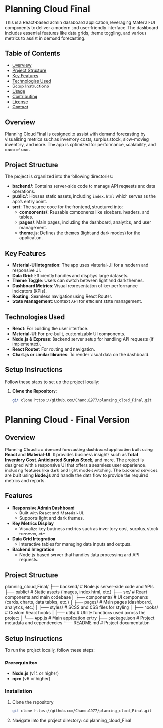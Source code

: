# Planning Cloud Final

This is a React-based admin dashboard application, leveraging Material-UI components to deliver a modern and user-friendly interface. The dashboard includes essential features like data grids, theme toggling, and various metrics to assist in demand forecasting.

## Table of Contents
- [Overview](#overview)
- [Project Structure](#project-structure)
- [Key Features](#key-features)
- [Technologies Used](#technologies-used)
- [Setup Instructions](#setup-instructions)
- [Usage](#usage)
- [Contributing](#contributing)
- [License](#license)
- [Contact](#contact)

## Overview
Planning Cloud Final is designed to assist with demand forecasting by visualizing metrics such as inventory costs, surplus stock, slow-moving inventory, and more. The app is optimized for performance, scalability, and ease of use.

## Project Structure
The project is organized into the following directories:
- **backend/**: Contains server-side code to manage API requests and data operations.
- **public/**: Houses static assets, including `index.html` which serves as the app’s entry point.
- **src/**: The source code for the frontend, structured into:
  - **components/**: Reusable components like sidebars, headers, and tables.
  - **pages/**: Main pages, including the dashboard, analytics, and user management.
  - **theme.js**: Defines the themes (light and dark modes) for the application.

## Key Features
- **Material-UI Integration**: The app uses Material-UI for a modern and responsive UI.
- **Data Grid**: Efficiently handles and displays large datasets.
- **Theme Toggle**: Users can switch between light and dark themes.
- **Dashboard Metrics**: Visual representation of key performance indicators (KPIs).
- **Routing**: Seamless navigation using React Router.
- **State Management**: Context API for efficient state management.

## Technologies Used
- **React**: For building the user interface.
- **Material-UI**: For pre-built, customizable UI components.
- **Node.js & Express**: Backend server setup for handling API requests (if implemented).
- **React Router**: For routing and navigation.
- **Chart.js or similar libraries**: To render visual data on the dashboard.

## Setup Instructions
Follow these steps to set up the project locally:

1. **Clone the Repository**:
   ```bash
   git clone https://github.com/Chandu1977/planning_cloud_Final.git
# Planning Cloud - Final Version

## Overview

Planning Cloud is a demand forecasting dashboard application built using **React** and **Material-UI**. It provides business insights such as **Total Inventory Cost**, **Anticipated Surplus Stock**, and more. The project is designed with a responsive UI that offers a seamless user experience, including features like dark and light mode switching. The backend services are built using **Node.js** and handle the data flow to provide the required metrics and reports.

## Features

- **Responsive Admin Dashboard**
  - Built with React and Material-UI.
  - Supports light and dark themes.
- **Key Metrics Display**
  - Visualize key business metrics such as inventory cost, surplus, stock turnover, etc.
- **Data Grid Integration**
  - Interactive tables for managing data inputs and outputs.
- **Backend Integration**
  - Node.js-based server that handles data processing and API requests.

## Project Structure

planning_cloud_Final/ ├── backend/ # Node.js server-side code and APIs ├── public/ # Static assets (images, index.html, etc.) ├── src/ # React components and main codebase │ ├── components/ # UI components (cards, charts, data tables, etc.) │ ├── pages/ # Main pages (dashboard, analytics, etc.) │ ├── styles/ # SCSS and CSS files for styling │ ├── hooks/ # Custom React hooks │ ├── utils/ # Utility functions used across the project │ └── App.js # Main application entry ├── package.json # Project metadata and dependencies └── README.md # Project documentation


## Setup Instructions

To run the project locally, follow these steps:

### Prerequisites
- **Node.js** (v14 or higher)
- **npm** (v6 or higher)

### Installation
1. Clone the repository:
   ```sh
   git clone https://github.com/Chandu1977/planning_cloud_Final.git
2. Navigate into the project directory:
    cd planning_cloud_Final
